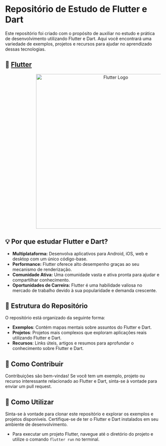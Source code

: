 # Repositório de Estudo de Flutter e Dart

Este repositório foi criado com o propósito de auxiliar no estudo e prática de desenvolvimento utilizando Flutter e Dart. Aqui você encontrará uma variedade de exemplos, projetos e recursos para ajudar no aprendizado dessas tecnologias.

## 💙 [Flutter](https://flutter.dev/)

<p align="center" style="margin-left: 100px;">
  <img src="https://upload.wikimedia.org/wikipedia/commons/1/17/Google-flutter-logo.png" width="500" alt="Flutter Logo">
</p>

## 💡 Por que estudar Flutter e Dart?

- **Multiplataforma:** Desenvolva aplicativos para Android, iOS, web e desktop com um único código-base.
- **Performance:** Flutter oferece alto desempenho graças ao seu mecanismo de renderização.
- **Comunidade Ativa:** Uma comunidade vasta e ativa pronta para ajudar e compartilhar conhecimento.
- **Oportunidades de Carreira:** Flutter é uma habilidade valiosa no mercado de trabalho devido à sua popularidade e demanda crescente.

## 📂 Estrutura do Repositório

O repositório está organizado da seguinte forma:

- **Exemplos**: Contém mapas mentais sobre assuntos do Flutter e Dart.
- **Projetos**: Projetos mais complexos que exploram aplicações reais utilizando Flutter e Dart.
- **Recursos**: Links úteis, artigos e resumos para aprofundar o conhecimento sobre Flutter e Dart.

## 🤝 Como Contribuir

Contribuições são bem-vindas! Se você tem um exemplo, projeto ou recurso interessante relacionado ao Flutter e Dart, sinta-se à vontade para enviar um pull request.

## 🚀 Como Utilizar

Sinta-se à vontade para clonar este repositório e explorar os exemplos e projetos disponíveis. Certifique-se de ter o Flutter e Dart instalados em seu ambiente de desenvolvimento.

- Para executar um projeto Flutter, navegue até o diretório do projeto e utilize o comando `flutter run` no terminal.

